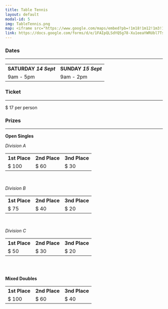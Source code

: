 ```yaml
---
title: Table Tennis
layout: default
modal-id: 5
img: TableTennis.png
map: <iframe src="https://www.google.com/maps/embed?pb=!1m18!1m12!1m3!1d3150.7329547276913!2d144.9593195159704!3d-37.84313714349901!2m3!1f0!2f0!3f0!3m2!1i1024!2i768!4f13.1!3m3!1m2!1s0x6ad667e27fe5b65b%3A0x7da260ae352a6392!2sMelbourne%20Sports%20Centres%20-%20MSAC!5e0!3m2!1sen!2sau!4v1566912398763!5m2!1sen!2sau" width="600" height="450" frameborder="0" style="border:0;" allowfullscreen=""></iframe></br>
link: https://docs.google.com/forms/d/e/1FAIpQLSdYQ5g78-Xu1eeaYWRUbl7Tssrse6Di73jBTi3QeVjaZFYV1A/viewform
---
```


### Dates

---

<center>
    <table>
        <tr>
            <th><b>SATURDAY <i>14 Sept</i></b></th>
            <th><b>SUNDAY <i>15 Sept</i></b></th>
        </tr>
        <tr>
            <td> 9am - 5pm</td>
            <td> 9am - 2pm</td>
        </tr>
    </table>
</center>

### Ticket

---

\$ 17
per person

### Prizes

---

**Open Singles**

_Division A_

<center>
    <table>
        <tr>
            <th><b>1st Place</b></th>
            <th><b>2nd Place</b></th>
            <th><b>3nd Place</b></th>
        </tr>
        <tr>
            <td> $ 100 </td>
            <td> $ 60 </td>
            <td> $ 30 </td>
        </tr>
    </table>
</center>

&nbsp;

_Division B_

<center>
    <table>
        <tr>
            <th><b>1st Place</b></th>
            <th><b>2nd Place</b></th>
            <th><b>3nd Place</b></th>
        </tr>
        <tr>
            <td> $ 75 </td>
            <td> $ 40 </td>
            <td> $ 20 </td>
        </tr>
    </table>
</center>

&nbsp;

_Division C_

<center>
    <table>
        <tr>
            <th><b>1st Place</b></th>
            <th><b>2nd Place</b></th>
            <th><b>3nd Place</b></th>
        </tr>
        <tr>
            <td> $ 50 </td>
            <td> $ 30 </td>
            <td> $ 20 </td>
        </tr>
    </table>
</center>

&nbsp;  
&nbsp;

**Mixed Doubles**

<center>
    <table>
        <tr>
            <th><b>1st Place</b></th>
            <th><b>2nd Place</b></th>
            <th><b>3nd Place</b></th>
        </tr>
        <tr>
            <td> $ 100 </td>
            <td> $ 60 </td>
            <td> $ 40 </td>
        </tr>
    </table>
</center>
